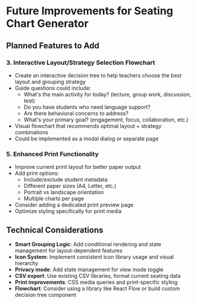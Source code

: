 # Future Improvements for Seating Chart Generator

## Planned Features to Add





### 3. Interactive Layout/Strategy Selection Flowchart
- Create an interactive decision tree to help teachers choose the best layout and grouping strategy
- Guide questions could include:
  - What's the main activity for today? (lecture, group work, discussion, test)
  - Do you have students who need language support?
  - Are there behavioral concerns to address?
  - What's your primary goal? (engagement, focus, collaboration, etc.)
- Visual flowchart that recommends optimal layout + strategy combinations
- Could be implemented as a modal dialog or separate page



### 5. Enhanced Print Functionality
- Improve current print layout for better paper output
- Add print options:
  - Include/exclude student metadata
  - Different paper sizes (A4, Letter, etc.)
  - Portrait vs landscape orientation
  - Multiple charts per page
- Consider adding a dedicated print preview page
- Optimize styling specifically for print media


## Technical Considerations
- **Smart Grouping Logic**: Add conditional rendering and state management for layout-dependent features
- **Icon System**: Implement consistent icon library usage and visual hierarchy
- **Privacy mode**: Add state management for view mode toggle
- **CSV export**: Use existing CSV libraries, format current seating data
- **Print improvements**: CSS media queries and print-specific styling
- **Flowchart**: Consider using a library like React Flow or build custom decision tree component